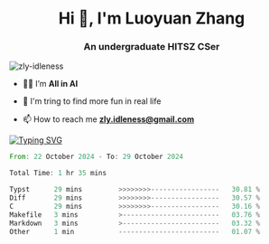 <h1 align="center">Hi 👋, I'm Luoyuan Zhang</h1>

<h3 align="center">An undergraduate HITSZ CSer</h3>

<p align="left"> <img src="https://komarev.com/ghpvc/?username=zly-idleness&label=Profile%20views&color=0e75b6&style=flat" alt="zly-idleness" /> </p>


- 👨‍💻 I’m **All in AI**

- 🌱 I'm tring to find more fun in real life

- 📫 How to reach me **zly.idleness@gmail.com**



[![Typing SVG](https://readme-typing-svg.herokuapp.com?font=Fira+Code&pause=1000&width=435&lines=I+Maybe+Slow)](https://git.io/typing-svg)


<!--START_SECTION:waka-->

```rust
From: 22 October 2024 - To: 29 October 2024

Total Time: 1 hr 35 mins

Typst      29 mins         >>>>>>>>-----------------   30.81 %
Diff       29 mins         >>>>>>>>-----------------   30.57 %
C          29 mins         >>>>>>>>-----------------   30.16 %
Makefile   3 mins          >------------------------   03.76 %
Markdown   3 mins          >------------------------   03.32 %
Other      1 min           -------------------------   01.07 %
```

<!--END_SECTION:waka-->


